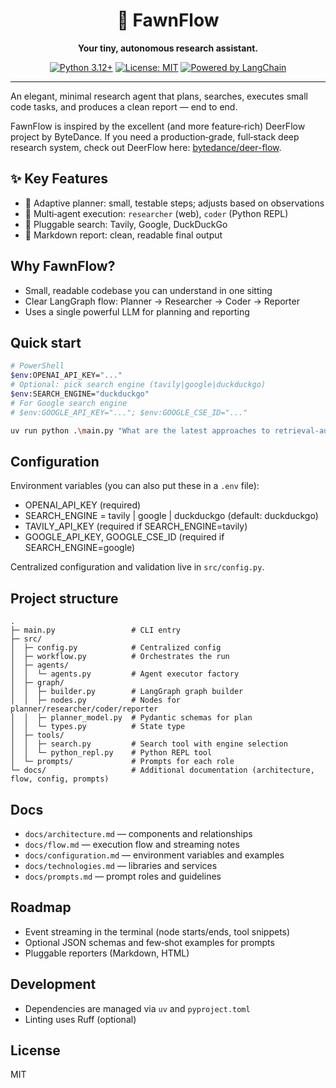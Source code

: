 <div align="center">

# 🦌 FawnFlow

**Your tiny, autonomous research assistant.**

[![Python 3.12+](https://img.shields.io/badge/python-3.12%2B-blue.svg)](https://www.python.org/downloads/)
[![License: MIT](https://img.shields.io/badge/License-MIT-yellow.svg)](https://opensource.org/licenses/MIT)
[![Powered by LangChain](https://img.shields.io/badge/powered%20by-LangChain-green?logo=langchain)](https://www.langchain.com/)

</div>

---

An elegant, minimal research agent that plans, searches, executes small code tasks, and produces a clean report — end to end.

FawnFlow is inspired by the excellent (and more feature‑rich) DeerFlow project by ByteDance. If you need a production‑grade, full‑stack deep research system, check out DeerFlow here: [bytedance/deer-flow](https://github.com/bytedance/deer-flow).

## ✨ Key Features

- 🧠 Adaptive planner: small, testable steps; adjusts based on observations
- 🤖 Multi‑agent execution: `researcher` (web), `coder` (Python REPL)
- 🔌 Pluggable search: Tavily, Google, DuckDuckGo
- 📄 Markdown report: clean, readable final output

## Why FawnFlow?

- Small, readable codebase you can understand in one sitting
- Clear LangGraph flow: Planner → Researcher → Coder → Reporter
- Uses a single powerful LLM for planning and reporting

Quick start
-----------
```bash
# PowerShell
$env:OPENAI_API_KEY="..."
# Optional: pick search engine (tavily|google|duckduckgo)
$env:SEARCH_ENGINE="duckduckgo"
# For Google search engine
# $env:GOOGLE_API_KEY="..."; $env:GOOGLE_CSE_ID="..."

uv run python .\main.py "What are the latest approaches to retrieval-augmented generation?"
```

Configuration
-------------
Environment variables (you can also put these in a `.env` file):
- OPENAI_API_KEY (required)
- SEARCH_ENGINE = tavily | google | duckduckgo (default: duckduckgo)
- TAVILY_API_KEY (required if SEARCH_ENGINE=tavily)
- GOOGLE_API_KEY, GOOGLE_CSE_ID (required if SEARCH_ENGINE=google)

Centralized configuration and validation live in `src/config.py`.

Project structure
-----------------
```
.
├─ main.py                 # CLI entry
├─ src/
│  ├─ config.py            # Centralized config
│  ├─ workflow.py          # Orchestrates the run
│  ├─ agents/
│  │  └─ agents.py         # Agent executor factory
│  ├─ graph/
│  │  ├─ builder.py        # LangGraph graph builder
│  │  ├─ nodes.py          # Nodes for planner/researcher/coder/reporter
│  │  ├─ planner_model.py  # Pydantic schemas for plan
│  │  └─ types.py          # State type
│  ├─ tools/
│  │  ├─ search.py         # Search tool with engine selection
│  │  └─ python_repl.py    # Python REPL tool
│  └─ prompts/             # Prompts for each role
└─ docs/                   # Additional documentation (architecture, flow, config, prompts)
```

Docs
----
- `docs/architecture.md` — components and relationships
- `docs/flow.md` — execution flow and streaming notes
- `docs/configuration.md` — environment variables and examples
- `docs/technologies.md` — libraries and services
- `docs/prompts.md` — prompt roles and guidelines

Roadmap
-------
- Event streaming in the terminal (node starts/ends, tool snippets)
- Optional JSON schemas and few‑shot examples for prompts
- Pluggable reporters (Markdown, HTML)

Development
-----------
- Dependencies are managed via `uv` and `pyproject.toml`
- Linting uses Ruff (optional)

License
-------
MIT

